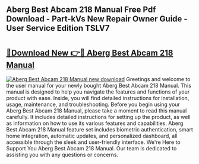 ## Aberg Best Abcam 218 Manual Free Pdf Download - Part-kVs New Repair Owner Guide - User Service Edition TSLV7

# <h2><a href="http://cf28770.oget.top/?id=Aberg+Best+Abcam+218+Manual">🔗Download New 👉🔴 Aberg Best Abcam 218 Manual</a></h2>

[![Aberg Best Abcam 218 Manual new download](https://i.imgur.com/5g1atiW.png)](http://cf28770.oget.top/?id=Aberg+Best+Abcam+218+Manual)
Greetings and welcome to the user manual for your newly bought Aberg Best Abcam 218 Manual. This manual is designed to help you navigate the features and functions of your product with ease. Inside, you will find detailed instructions for installation, usage, maintenance, and troubleshooting. Before you begin using your Aberg Best Abcam 218 Manual, please take a moment to read this manual carefully. It includes detailed instructions for setting up the product, as well as information on how to use its various features and capabilities. Aberg Best Abcam 218 Manual feature set includes biometric authentication, smart home integration, automatic updates, and personalized dashboard, all accessible through the sleek and user-friendly interface. We're Here to Support You Aberg Best Abcam 218 Manual. Our team is dedicated to assisting you with any questions or concerns.
